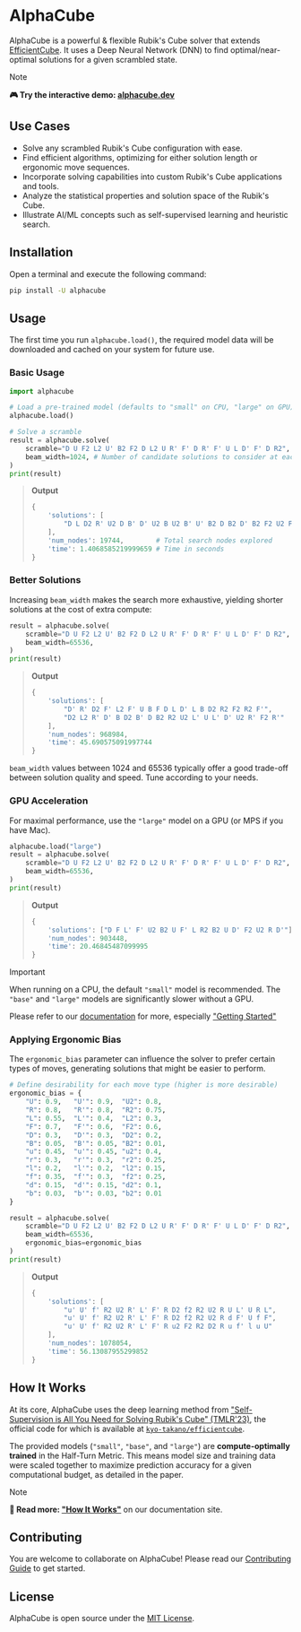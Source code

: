 # AlphaCube

AlphaCube is a powerful & flexible Rubik's Cube solver that extends [EfficientCube](https://github.com/kyo-takano/efficientcube). It uses a Deep Neural Network (DNN) to find optimal/near-optimal solutions for a given scrambled state.

> [!NOTE]
> **🎮 Try the interactive demo: [alphacube.dev](https://alphacube.dev)**

## Use Cases

-   Solve any scrambled Rubik's Cube configuration with ease.
-   Find efficient algorithms, optimizing for either solution length or ergonomic move sequences.
-   Incorporate solving capabilities into custom Rubik's Cube applications and tools.
-   Analyze the statistical properties and solution space of the Rubik's Cube.
-   Illustrate AI/ML concepts such as self-supervised learning and heuristic search.

## Installation

Open a terminal and execute the following command:

```sh
pip install -U alphacube
```

## Usage

The first time you run `alphacube.load()`, the required model data will be downloaded and cached on your system for future use.

### Basic Usage

```python
import alphacube

# Load a pre-trained model (defaults to "small" on CPU, "large" on GPU)
alphacube.load()

# Solve a scramble
result = alphacube.solve(
    scramble="D U F2 L2 U' B2 F2 D L2 U R' F' D R' F' U L D' F' D R2",
    beam_width=1024, # Number of candidate solutions to consider at each depth of search
)
print(result)
```

> **Output**
>
> ```python
> {
>     'solutions': [
>         "D L D2 R' U2 D B' D' U2 B U2 B' U' B2 D B2 D' B2 F2 U2 F2"
>     ],
>     'num_nodes': 19744,        # Total search nodes explored
>     'time': 1.4068585219999659 # Time in seconds
> }
> ```

### Better Solutions

Increasing `beam_width` makes the search more exhaustive, yielding shorter solutions at the cost of extra compute:

```python
result = alphacube.solve(
    scramble="D U F2 L2 U' B2 F2 D L2 U R' F' D R' F' U L D' F' D R2",
    beam_width=65536,
)
print(result)
```

> **Output**
>
> ```python
> {
>     'solutions': [
>         "D' R' D2 F' L2 F' U B F D L D' L B D2 R2 F2 R2 F'",
>         "D2 L2 R' D' B D2 B' D B2 R2 U2 L' U L' D' U2 R' F2 R'"
>     ],
>     'num_nodes': 968984,
>     'time': 45.690575091997744
> }
> ```

`beam_width` values between 1024 and 65536 typically offer a good trade-off between solution quality and speed. Tune according to your needs.

### GPU Acceleration

For maximal performance, use the `"large"` model on a GPU (or MPS if you have Mac).

```python
alphacube.load("large")
result = alphacube.solve(
    scramble="D U F2 L2 U' B2 F2 D L2 U R' F' D R' F' U L D' F' D R2",
    beam_width=65536,
)
print(result)
```

> **Output**
>
> ```python
> {
>     'solutions': ["D F L' F' U2 B2 U F' L R2 B2 U D' F2 U2 R D'"],
>     'num_nodes': 903448,
>     'time': 20.46845487099995
> }
> ```

> [!IMPORTANT]
> When running on a CPU, the default `"small"` model is recommended. The `"base"` and `"large"` models are significantly slower without a GPU.

Please refer to our [documentation](https://alphacube.dev/docs) for more, especially ["Getting Started"](https://alphacube.dev/docs/getting-started/index.html)

### Applying Ergonomic Bias

The `ergonomic_bias` parameter can influence the solver to prefer certain types of moves, generating solutions that might be easier to perform.

```python
# Define desirability for each move type (higher is more desirable)
ergonomic_bias = {
    "U": 0.9,   "U'": 0.9,  "U2": 0.8,
    "R": 0.8,   "R'": 0.8,  "R2": 0.75,
    "L": 0.55,  "L'": 0.4,  "L2": 0.3,
    "F": 0.7,   "F'": 0.6,  "F2": 0.6,
    "D": 0.3,   "D'": 0.3,  "D2": 0.2,
    "B": 0.05,  "B'": 0.05, "B2": 0.01,
    "u": 0.45,  "u'": 0.45, "u2": 0.4,
    "r": 0.3,   "r'": 0.3,  "r2": 0.25,
    "l": 0.2,   "l'": 0.2,  "l2": 0.15,
    "f": 0.35,  "f'": 0.3,  "f2": 0.25,
    "d": 0.15,  "d'": 0.15, "d2": 0.1,
    "b": 0.03,  "b'": 0.03, "b2": 0.01
}

result = alphacube.solve(
    scramble="D U F2 L2 U' B2 F2 D L2 U R' F' D R' F' U L D' F' D R2",
    beam_width=65536,
    ergonomic_bias=ergonomic_bias
)
print(result)
```

> **Output**
>
> ```python
> {
>     'solutions': [
>         "u' U' f' R2 U2 R' L' F' R D2 f2 R2 U2 R U L' U R L",
>         "u' U' f' R2 U2 R' L' F' R D2 f2 R2 U2 R d F' U f F",
>         "u' U' f' R2 U2 R' L' F' R u2 F2 R2 D2 R u f' l u U"
>     ],
>     'num_nodes': 1078054,
>     'time': 56.13087955299852
> }
> ```

## How It Works

At its core, AlphaCube uses the deep learning method from ["Self-Supervision is All You Need for Solving Rubik's Cube" (TMLR'23)](https://openreview.net/forum?id=bnBeNFB27b), the official code for which is available at [`kyo-takano/efficientcube`](https://github.com/kyo-takano/efficientcube).

The provided models (`"small"`, `"base"`, and `"large"`) are **compute-optimally trained** in the Half-Turn Metric. This means model size and training data were scaled together to maximize prediction accuracy for a given computational budget, as detailed in the paper.

> [!NOTE]
> **📖 Read more: ["How It Works"](https://alphacube.dev/docs/how-it-works)** on our documentation site.

## Contributing

You are welcome to collaborate on AlphaCube! Please read our [Contributing Guide](https://github.com/kyo-takano/alphacube/blob/main/CONTRIBUTING.md) to get started.

## License

AlphaCube is open source under the [MIT License](LICENSE).
